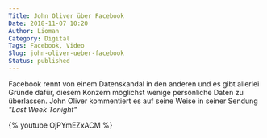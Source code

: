 ```yaml
---
Title: John Oliver über Facebook
Date: 2018-11-07 10:20
Author: Lioman
Category: Digital
Tags: Facebook, Video
Slug: john-oliver-ueber-facebook
Status: published
---
```


Facebook rennt von einem Datenskandal in den anderen und es gibt allerlei Gründe dafür,
diesem Konzern möglichst wenige persönliche Daten zu überlassen.
John Oliver kommentiert es auf seine Weise in seiner Sendung _"Last Week Tonight"_

{% youtube OjPYmEZxACM %}
